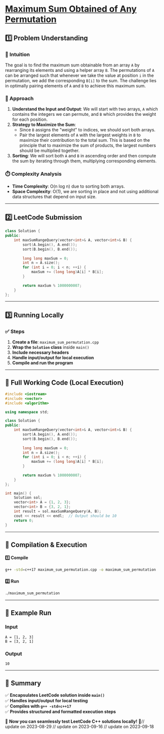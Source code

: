 # **[Maximum Sum Obtained of Any Permutation](https://leetcode.com/problems/maximum-sum-obtained-of-any-permutation/description/)**  

## **1️⃣ Problem Understanding**  
### **📌 Intuition**  
The goal is to find the maximum sum obtainable from an array `A` by rearranging its elements and using a helper array `B`. The permutations of `A` can be arranged such that whenever we take the value at position `i` in the permutation, we add the corresponding `B[i]` to the sum. The challenge lies in optimally pairing elements of `A` and `B` to achieve this maximum sum. 

### **🚀 Approach**  
1. **Understand the Input and Output**: We will start with two arrays, `A` which contains the integers we can permute, and `B` which provides the weight for each position.
2. **Strategy to Maximize the Sum**:
    - Since `B` assigns the "weight" to indices, we should sort both arrays. 
    - Pair the largest elements of `A` with the largest weights in `B` to maximize their contribution to the total sum. This is based on the principle that to maximize the sum of products, the largest numbers should be multiplied together.
3. **Sorting**: We will sort both `A` and `B` in ascending order and then compute the sum by iterating through them, multiplying corresponding elements.

### **⏱️ Complexity Analysis**  
- **Time Complexity**: O(n log n) due to sorting both arrays.  
- **Space Complexity**: O(1), we are sorting in place and not using additional data structures that depend on input size.

---  

## **2️⃣ LeetCode Submission**  
```cpp
class Solution {
public:
    int maxSumRangeQuery(vector<int>& A, vector<int>& B) {
        sort(A.begin(), A.end());
        sort(B.begin(), B.end());
        
        long long maxSum = 0;
        int n = A.size();
        for (int i = 0; i < n; ++i) {
            maxSum += (long long)A[i] * B[i];
        }
        
        return maxSum % 1000000007;
    }
};  
```  

---  

## **3️⃣ Running Locally**  
### **✅ Steps**  
1. **Create a file**: `maximum_sum_permutation.cpp`  
2. **Wrap the `Solution` class** inside `main()`  
3. **Include necessary headers**  
4. **Handle input/output for local execution**  
5. **Compile and run the program**  

---  

## **📝 Full Working Code (Local Execution)**  
```cpp
#include <iostream>
#include <vector>
#include <algorithm>

using namespace std;

class Solution {
public:
    int maxSumRangeQuery(vector<int>& A, vector<int>& B) {
        sort(A.begin(), A.end());
        sort(B.begin(), B.end());
        
        long long maxSum = 0;
        int n = A.size();
        for (int i = 0; i < n; ++i) {
            maxSum += (long long)A[i] * B[i];
        }
        
        return maxSum % 1000000007;
    }
};

int main() {
    Solution sol;
    vector<int> A = {1, 2, 3};
    vector<int> B = {3, 2, 1};
    int result = sol.maxSumRangeQuery(A, B);
    cout << result << endl;  // Output should be 10
    return 0;
}
```  

---  

## **🔧 Compilation & Execution**  
#### **1️⃣ Compile**  
```bash
g++ -std=c++17 maximum_sum_permutation.cpp -o maximum_sum_permutation
```  

#### **2️⃣ Run**  
```bash
./maximum_sum_permutation
```  

---  

## **🎯 Example Run**  
### **Input**  
```
A = [1, 2, 3]
B = [3, 2, 1]
```  
### **Output**  
```
10
```  

---  

## **📌 Summary**  
✅ **Encapsulates LeetCode solution inside `main()`**  
✅ **Handles input/output for local testing**  
✅ **Compiles with `g++ -std=c++17`**  
✅ **Provides structured and formatted execution steps**  

🚀 **Now you can seamlessly test LeetCode C++ solutions locally!** 🚀// update on 2023-08-29
// update on 2023-09-16
// update on 2023-09-18
